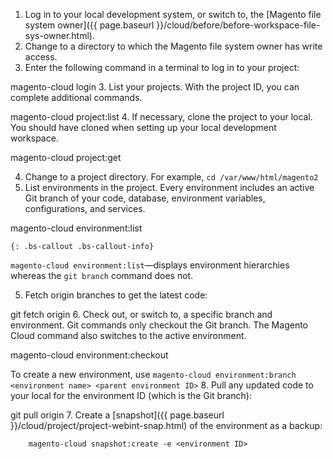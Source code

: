 
1. Log in to your local development system, or switch to, the [Magento file system owner]({{ page.baseurl }}/cloud/before/before-workspace-file-sys-owner.html).
2. Change to a directory to which the Magento file system owner has write access.
2. Enter the following command in a terminal to log in to your project:

  magento-cloud login
3. List your projects. With the project ID, you can complete additional commands.

  magento-cloud project:list
4. If necessary, clone the project to your local. You should have cloned when setting up your local development workspace.

  magento-cloud project:get <project ID>

4. Change to a project directory. For example, `cd /var/www/html/magento2`
4. List environments in the project. Every environment includes an active Git branch of your code, database, environment variables, configurations, and services.

  magento-cloud environment:list

    {: .bs-callout .bs-callout-info}
   `magento-cloud environment:list`—displays environment hierarchies whereas the `git branch` command does not.

5. Fetch origin branches to get the latest code:

  git fetch origin
6. Check out, or switch to, a specific branch and environment. Git commands only checkout the Git branch. The Magento Cloud command also switches to the active environment.

  magento-cloud environment:checkout <environment ID>

 To create a new environment, use `magento-cloud environment:branch <environment name> <parent environment ID>`
8. Pull any updated code to your local for the environment ID (which is the Git branch):

  git pull origin <environment ID>
7.  Create a [snapshot]({{ page.baseurl }}/cloud/project/project-webint-snap.html) of the environment as a backup:

        magento-cloud snapshot:create -e <environment ID>
